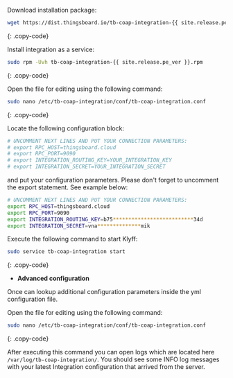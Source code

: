 Download installation package:

```bash
wget https://dist.thingsboard.io/tb-coap-integration-{{ site.release.pe_ver }}.rpm
```
{: .copy-code}

Install integration as a service:

```bash
sudo rpm -Uvh tb-coap-integration-{{ site.release.pe_ver }}.rpm
```
{: .copy-code}

Open the file for editing using the following command:

```bash 
sudo nano /etc/tb-coap-integration/conf/tb-coap-integration.conf
``` 
{: .copy-code}

Locate the following configuration block:

```bash
# UNCOMMENT NEXT LINES AND PUT YOUR CONNECTION PARAMETERS:
# export RPC_HOST=thingsboard.cloud
# export RPC_PORT=9090
# export INTEGRATION_ROUTING_KEY=YOUR_INTEGRATION_KEY
# export INTEGRATION_SECRET=YOUR_INTEGRATION_SECRET
```

and put your configuration parameters. Please don't forget to uncomment the export statement. See example below:

```bash
# UNCOMMENT NEXT LINES AND PUT YOUR CONNECTION PARAMETERS:
export RPC_HOST=thingsboard.cloud
export RPC_PORT=9090
export INTEGRATION_ROUTING_KEY=b75**************************34d
export INTEGRATION_SECRET=vna**************mik
```

Execute the following command to start Klyff:

```bash
sudo service tb-coap-integration start
```
{: .copy-code}

 - **Advanced configuration**

Once can lookup additional configuration parameters inside the yml configuration file.

Open the file for editing using the following command:

```bash 
sudo nano /etc/tb-coap-integration/conf/tb-coap-integration.conf
``` 
{: .copy-code} 

After executing this command you can open logs which are located here `/var/log/tb-coap-integration/`. 
You should see some INFO log messages with your latest Integration configuration that arrived from the server.
